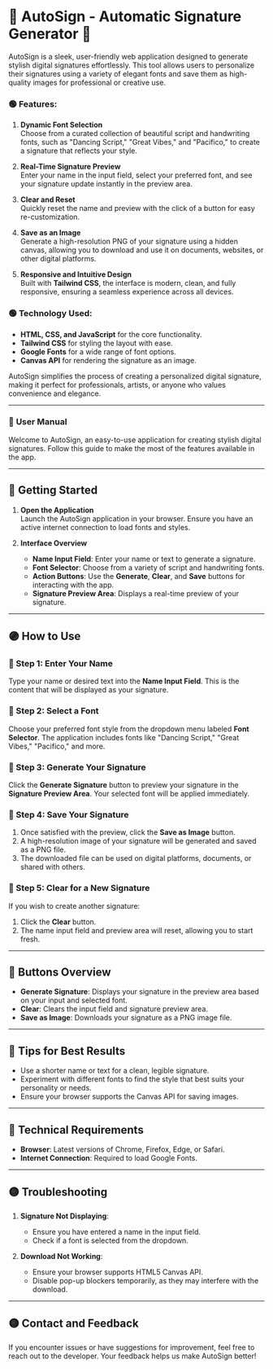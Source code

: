 # 🚀 AutoSign - Automatic Signature Generator 🚀

AutoSign is a sleek, user-friendly web application designed to generate stylish digital signatures effortlessly. This tool allows users to personalize their signatures using a variety of elegant fonts and save them as high-quality images for professional or creative use.

### 🟢 Features:
1. **Dynamic Font Selection**  
   Choose from a curated collection of beautiful script and handwriting fonts, such as "Dancing Script," "Great Vibes," and "Pacifico," to create a signature that reflects your style.

2. **Real-Time Signature Preview**  
   Enter your name in the input field, select your preferred font, and see your signature update instantly in the preview area.

3. **Clear and Reset**  
   Quickly reset the name and preview with the click of a button for easy re-customization.

4. **Save as an Image**  
   Generate a high-resolution PNG of your signature using a hidden canvas, allowing you to download and use it on documents, websites, or other digital platforms.

5. **Responsive and Intuitive Design**  
   Built with **Tailwind CSS**, the interface is modern, clean, and fully responsive, ensuring a seamless experience across all devices.

### 🟢 Technology Used:
- **HTML, CSS, and JavaScript** for the core functionality.
- **Tailwind CSS** for styling the layout with ease.
- **Google Fonts** for a wide range of font options.
- **Canvas API** for rendering the signature as an image.

AutoSign simplifies the process of creating a personalized digital signature, making it perfect for professionals, artists, or anyone who values convenience and elegance.

---
 
### 🔵 **User Manual**  

Welcome to AutoSign, an easy-to-use application for creating stylish digital signatures. Follow this guide to make the most of the features available in the app.  

---

## 🔵 **Getting Started**
1. **Open the Application**  
   Launch the AutoSign application in your browser. Ensure you have an active internet connection to load fonts and styles.  

2. **Interface Overview**  
   - **Name Input Field**: Enter your name or text to generate a signature.  
   - **Font Selector**: Choose from a variety of script and handwriting fonts.  
   - **Action Buttons**: Use the **Generate**, **Clear**, and **Save** buttons for interacting with the app.  
   - **Signature Preview Area**: Displays a real-time preview of your signature.  

---

## 🟣 **How to Use**
### 🔹 Step 1: Enter Your Name  
Type your name or desired text into the **Name Input Field**. This is the content that will be displayed as your signature.  

### 🔹 Step 2: Select a Font  
Choose your preferred font style from the dropdown menu labeled **Font Selector**. The application includes fonts like "Dancing Script," "Great Vibes," "Pacifico," and more.  

### 🔹 Step 3: Generate Your Signature  
Click the **Generate Signature** button to preview your signature in the **Signature Preview Area**. Your selected font will be applied immediately.  

### 🔹 Step 4: Save Your Signature  
1. Once satisfied with the preview, click the **Save as Image** button.  
2. A high-resolution image of your signature will be generated and saved as a PNG file.  
3. The downloaded file can be used on digital platforms, documents, or shared with others.  

### 🔹 Step 5: Clear for a New Signature  
If you wish to create another signature:  
1. Click the **Clear** button.  
2. The name input field and preview area will reset, allowing you to start fresh.  

---

## 🔴 **Buttons Overview**
- **Generate Signature**: Displays your signature in the preview area based on your input and selected font.  
- **Clear**: Clears the input field and signature preview area.  
- **Save as Image**: Downloads your signature as a PNG image file.  

---

## 🔴 **Tips for Best Results**
- Use a shorter name or text for a clean, legible signature.  
- Experiment with different fonts to find the style that best suits your personality or needs.  
- Ensure your browser supports the Canvas API for saving images.  

---

## 🔴 **Technical Requirements**
- **Browser**: Latest versions of Chrome, Firefox, Edge, or Safari.  
- **Internet Connection**: Required to load Google Fonts.  

---

## 🟡 **Troubleshooting**
1. **Signature Not Displaying**:  
   - Ensure you have entered a name in the input field.  
   - Check if a font is selected from the dropdown.  

2. **Download Not Working**:  
   - Ensure your browser supports HTML5 Canvas API.  
   - Disable pop-up blockers temporarily, as they may interfere with the download.  

---

## 🟡 **Contact and Feedback**
If you encounter issues or have suggestions for improvement, feel free to reach out to the developer. Your feedback helps us make AutoSign better!  
